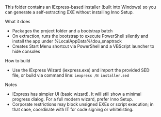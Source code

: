 This folder contains an IExpress-based installer (built into Windows) so you can generate a self-extracting EXE without installing Inno Setup.

What it does
- Packages the project folder and a bootstrap batch
- On extraction, runs the bootstrap to execute PowerShell silently and install the app under %LocalAppData%\dou_snaptrack
- Creates Start Menu shortcut via PowerShell and a VBScript launcher to hide consoles

How to build
- Use the IExpress Wizard (iexpress.exe) and import the provided SED file, or build via command line: `iexpress /N installer.sed`

Notes
- IExpress has simpler UI (basic wizard). It will still show a minimal progress dialog. For a full modern wizard, prefer Inno Setup.
- Corporate restrictions may block unsigned EXEs or script execution; in that case, coordinate with IT for code signing or whitelisting.
